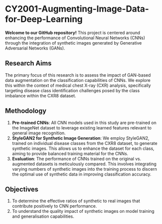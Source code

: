 # CY2001-Augmenting-Image-Data-for-Deep-Learning

**Welcome to our GitHub repository!** This project is centered around enhancing the performance of Convolutional Neural Networks (CNNs) through the integration of synthetic images generated by Generative Adversarial Networks (GANs).

## Research Aims

The primary focus of this research is to assess the impact of GAN-based data augmentation on the classification capabilities of CNNs. We explore this within the context of medical chest X-ray (CXR) analysis, specifically targeting disease class identification challenges posed by the class imbalance within the CXR8 dataset.

## Methodology

1. **Pre-trained CNNs**: All CNN models used in this study are pre-trained on the ImageNet dataset to leverage existing learned features relevant to general image recognition.
2. **StyleGAN2 for Synthetic Image Generation**: We employ StyleGAN2, trained on individual disease classes from the CXR8 dataset, to generate synthetic images. This allows us to enhance the dataset for each class, aiming to provide balanced training material for the CNNs.
3. **Evaluation**: The performance of CNNs trained on the original vs. augmented datasets is meticulously compared. This involves integrating varying numbers of synthetic images into the training process to discern the optimal use of synthetic data in improving classification accuracy.

## Objectives

1. To determine the effective ratios of synthetic to real images that contribute positively to CNN performance.
2. To understand the quality impact of synthetic images on model training and generalisation capabilities.
